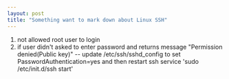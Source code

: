 ```yaml
---
layout: post
title: "Something want to mark down about Linux SSH"
---
```

1. not allowed root user to login
2. if user didn't asked to enter password and returns message "Permission denied(Public key)" -- update /etc/ssh/sshd_config to set 
PasswordAuthentication=yes and then restart ssh service 'sudo /etc/init.d/ssh start'
